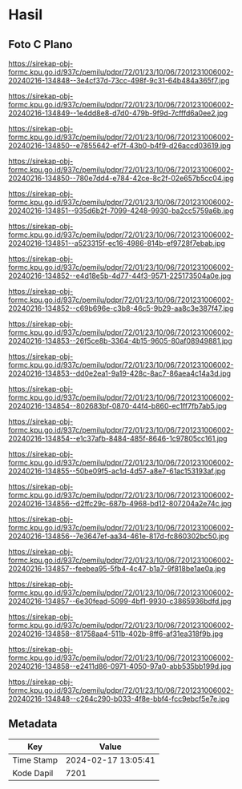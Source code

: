 # Hasil

## Foto C Plano

https://sirekap-obj-formc.kpu.go.id/937c/pemilu/pdpr/72/01/23/10/06/7201231006002-20240216-134848--3e4cf37d-73cc-498f-9c31-64b484a365f7.jpg

https://sirekap-obj-formc.kpu.go.id/937c/pemilu/pdpr/72/01/23/10/06/7201231006002-20240216-134849--1e4dd8e8-d7d0-479b-9f9d-7cfffd6a0ee2.jpg

https://sirekap-obj-formc.kpu.go.id/937c/pemilu/pdpr/72/01/23/10/06/7201231006002-20240216-134850--e7855642-ef7f-43b0-b4f9-d26accd03619.jpg

https://sirekap-obj-formc.kpu.go.id/937c/pemilu/pdpr/72/01/23/10/06/7201231006002-20240216-134850--780e7dd4-e784-42ce-8c2f-02e657b5cc04.jpg

https://sirekap-obj-formc.kpu.go.id/937c/pemilu/pdpr/72/01/23/10/06/7201231006002-20240216-134851--935d6b2f-7099-4248-9930-ba2cc5759a6b.jpg

https://sirekap-obj-formc.kpu.go.id/937c/pemilu/pdpr/72/01/23/10/06/7201231006002-20240216-134851--a523315f-ec16-4986-814b-ef9728f7ebab.jpg

https://sirekap-obj-formc.kpu.go.id/937c/pemilu/pdpr/72/01/23/10/06/7201231006002-20240216-134852--e4d18e5b-4d77-44f3-9571-225173504a0e.jpg

https://sirekap-obj-formc.kpu.go.id/937c/pemilu/pdpr/72/01/23/10/06/7201231006002-20240216-134852--c69b696e-c3b8-46c5-9b29-aa8c3e387f47.jpg

https://sirekap-obj-formc.kpu.go.id/937c/pemilu/pdpr/72/01/23/10/06/7201231006002-20240216-134853--26f5ce8b-3364-4b15-9605-80af08949881.jpg

https://sirekap-obj-formc.kpu.go.id/937c/pemilu/pdpr/72/01/23/10/06/7201231006002-20240216-134853--dd0e2ea1-9a19-428c-8ac7-86aea4c14a3d.jpg

https://sirekap-obj-formc.kpu.go.id/937c/pemilu/pdpr/72/01/23/10/06/7201231006002-20240216-134854--802683bf-0870-44f4-b860-ec1ff7fb7ab5.jpg

https://sirekap-obj-formc.kpu.go.id/937c/pemilu/pdpr/72/01/23/10/06/7201231006002-20240216-134854--e1c37afb-8484-485f-8646-1c97805cc161.jpg

https://sirekap-obj-formc.kpu.go.id/937c/pemilu/pdpr/72/01/23/10/06/7201231006002-20240216-134855--50be09f5-ac1d-4d57-a8e7-61ac153193af.jpg

https://sirekap-obj-formc.kpu.go.id/937c/pemilu/pdpr/72/01/23/10/06/7201231006002-20240216-134856--d2ffc29c-687b-4968-bd12-807204a2e74c.jpg

https://sirekap-obj-formc.kpu.go.id/937c/pemilu/pdpr/72/01/23/10/06/7201231006002-20240216-134856--7e3647ef-aa34-461e-817d-fc860302bc50.jpg

https://sirekap-obj-formc.kpu.go.id/937c/pemilu/pdpr/72/01/23/10/06/7201231006002-20240216-134857--feebea95-5fb4-4c47-b1a7-9f818be1ae0a.jpg

https://sirekap-obj-formc.kpu.go.id/937c/pemilu/pdpr/72/01/23/10/06/7201231006002-20240216-134857--6e30fead-5099-4bf1-9930-c3865936bdfd.jpg

https://sirekap-obj-formc.kpu.go.id/937c/pemilu/pdpr/72/01/23/10/06/7201231006002-20240216-134858--81758aa4-511b-402b-8ff6-af31ea318f9b.jpg

https://sirekap-obj-formc.kpu.go.id/937c/pemilu/pdpr/72/01/23/10/06/7201231006002-20240216-134858--e2411d86-0971-4050-97a0-abb535bb199d.jpg

https://sirekap-obj-formc.kpu.go.id/937c/pemilu/pdpr/72/01/23/10/06/7201231006002-20240216-134848--c264c290-b033-4f8e-bbf4-fcc9ebcf5e7e.jpg


## Metadata

| Key        | Value               |
| ---------- | ------------------- |
| Time Stamp | 2024-02-17 13:05:41 |
| Kode Dapil | 7201                |



